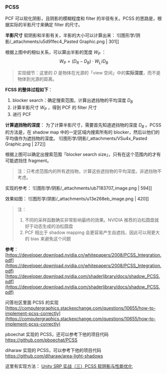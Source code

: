 
### PCSS
PCF 可以软化阴影，且阴影的模糊程度和 filter 的半径有关。PCSS 的思路是，根据实际的半影尺寸来确定 filter 的尺寸。


**半影尺寸**
软阴影和半影有关，半影的大小可以计算出来：
![[图形学/阴影/_attachments/u5d91fec4_Pasted Graphic.png | 301]]

根据上图中的相似关系，可以算出半影的宽度 $W_P$ ：
$$W_P = (D_R - D_B) \cdot W_L / D_B$$

> 实现细节：这里的 $D$  是物体在光源的「view 空间」中的**实际深度**，而不是物体到光源的距离。



**FCSS 的整体过程如下**：

1. blocker search：确定搜索范围，计算出遮挡物的平均深度 $D_B$ 
2. 计算半影尺寸 $W_P$ ，得到 PCF 的 filter 尺寸
3. 进行 PCF

**计算遮挡物的深度**：
为了计算半影尺寸，需要首先知道遮挡物的深度 $D_B$ 。PCSS 的方法是，在 shadow map 中的一定区域内搜索所有的 blocker，然后以他们的平均值作为遮挡物的深度。
![[图形学/阴影/_attachments/VSu4x_Pasted Graphic.png | 272]]

根据上图可以确定出搜索范围「blocker search size」，只有在这个范围内的才有可能遮挡住 fragment。
> 注：只考虑范围内的所有遮挡物，计算这些遮挡物的平均深度。非遮挡物不考虑。


实现的参考：
![[图形学/阴影/_attachments/ub7183707_image.png | 594]]



效果如图：
![[图形学/阴影/_attachments/u13e268eb_image.png | 420]]

> 注：
> 1. 不同的采样函数确实非常影响最终的效果。NVIDIA 推荐的泊松圆盘就好于动态生成的泊松圆盘
> 2. PCF 相比于 shadow mapping 会更容易产生自遮挡，因此可以用更大的 bias 来避免这个问题


**参考**：
[https://developer.download.nvidia.cn/whitepapers/2008/PCSS_Integration.pdf](https://developer.download.nvidia.cn/whitepapers/2008/PCSS_Integration.pdf)
[https://developer.download.nvidia.com/shaderlibrary/docs/shadow_PCSS.pdf](https://developer.download.nvidia.com/shaderlibrary/docs/shadow_PCSS.pdf)

问答社区里面 PCSS 的实现
[https://computergraphics.stackexchange.com/questions/10655/how-to-implement-pcss-correctly](https://computergraphics.stackexchange.com/questions/10655/how-to-implement-pcss-correctly)

pboechat 实现的 PCSS，还可以参考下他的项目代码
https://github.com/pboechat/PCSS

diharaw 实现的 PCSS，可以参考下他的项目代码
https://github.com/diharaw/area-light-shadows

这里有实现方法：
[Unity SRP 实战（三）PCSS 软阴影与性能优化](https://zhuanlan.zhihu.com/p/462371147?utm_medium=social&utm_oi=551847284401283072&utm_psn=1553355036897267712&utm_source=ZHShareTargetIDMore)
